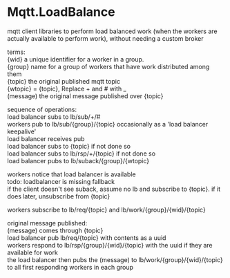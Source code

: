 # Mqtt.LoadBalance
mqtt client libraries to perform load balanced work (when the workers are actually available to perform work), without needing a custom broker

terms:  
{wid} a unique identifier for a worker in a group.  
{group} name for a group of workers that have work distributed among them  
{topic} the original published mqtt topic  
{wtopic} = {topic}, Replace + and # with _  
(message) the original message published over {topic}

sequence of operations:  
load balancer subs to lb/sub/+/#  
workers pub to lb/sub/{group}/{topic} occasionally as a 'load balancer keepalive'  
load balancer receives pub  
load balancer subs to {topic} if not done so  
load balancer subs to lb/rsp/+/{topic} if not done so  
load balancer pubs to lb/suback/{group}/{wtopic}  

workers notice that load balancer is available  
todo: loadbalancer is missing fallback  
if the client doesn't see suback, assume no lb and subscribe to {topic}. if it does later, unsubscribe from {topic}  

workers subscribe to lb/req/{topic} and lb/work/{group}/{wid}/{topic}  

original message published:  
(message) comes through {topic}  
load balancer pub lb/req/{topic} with contents as a uuid  
workers respond to lb/rsp/{group}/{wid}/{topic} with the uuid if they are available for work  
the load balancer then pubs the (message) to lb/work/{group}/{wid}/{topic} to all first responding workers in each group  
